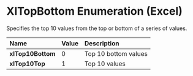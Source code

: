 
# XlTopBottom Enumeration (Excel)

Specifies the top 10 values from the top or bottom of a series of values.



|**Name**|**Value**|**Description**|
|:-----|:-----|:-----|
|**xlTop10Bottom**|0|Top 10 bottom values|
|**xlTop10Top**|1|Top 10 values|

